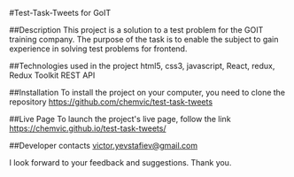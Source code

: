 #Test-Task-Tweets for GoIT 

##Description
This project is a solution to a test problem for the GOIT training company.
The purpose of the task is to enable the subject to gain experience in solving test problems
for frontend.

##Technologies used in the project
html5,
css3,
javascript,
React,
redux,
Redux Toolkit
REST API

##Installation
To install the project on your computer, you need to clone the repository
https://github.com/chemvic/test-task-tweets

##Live Page
To launch the project's live page, follow the link
https://chemvic.github.io/test-task-tweets/

##Developer contacts
victor.yevstafiev@gmail.com

I look forward to your feedback and suggestions. Thank you.
